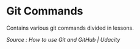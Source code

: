 # Git Commands

Contains various git commands divided in lessons.

*Source : How to use Git and GitHub | Udacity*
